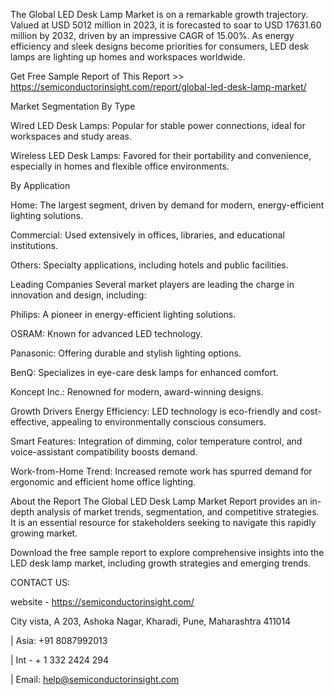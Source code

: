The Global LED Desk Lamp Market is on a remarkable growth trajectory. Valued at USD 5012 million in 2023, it is forecasted to soar to USD 17631.60 million by 2032, driven by an impressive CAGR of 15.00%. As energy efficiency and sleek designs become priorities for consumers, LED desk lamps are lighting up homes and workspaces worldwide.

Get Free Sample Report of This Report >> https://semiconductorinsight.com/report/global-led-desk-lamp-market/

Market Segmentation
By Type

Wired LED Desk Lamps: Popular for stable power connections, ideal for workspaces and study areas.

Wireless LED Desk Lamps: Favored for their portability and convenience, especially in homes and flexible office environments.

By Application

Home: The largest segment, driven by demand for modern, energy-efficient lighting solutions.

Commercial: Used extensively in offices, libraries, and educational institutions.

Others: Specialty applications, including hotels and public facilities.

Leading Companies
Several market players are leading the charge in innovation and design, including:

Philips: A pioneer in energy-efficient lighting solutions.

OSRAM: Known for advanced LED technology.

Panasonic: Offering durable and stylish lighting options.

BenQ: Specializes in eye-care desk lamps for enhanced comfort.

Koncept Inc.: Renowned for modern, award-winning designs.

Growth Drivers
Energy Efficiency: LED technology is eco-friendly and cost-effective, appealing to environmentally conscious consumers.

Smart Features: Integration of dimming, color temperature control, and voice-assistant compatibility boosts demand.

Work-from-Home Trend: Increased remote work has spurred demand for ergonomic and efficient home office lighting.

About the Report
The Global LED Desk Lamp Market Report provides an in-depth analysis of market trends, segmentation, and competitive strategies. It is an essential resource for stakeholders seeking to navigate this rapidly growing market.

Download the free sample report to explore comprehensive insights into the LED desk lamp market, including growth strategies and emerging trends.

CONTACT US:

website - https://semiconductorinsight.com/

City vista, A 203, Ashoka Nagar, Kharadi, Pune, Maharashtra 411014 

| Asia: +91 8087992013 

| Int - + 1 332 2424 294 

| Email: help@semiconductorinsight.com
